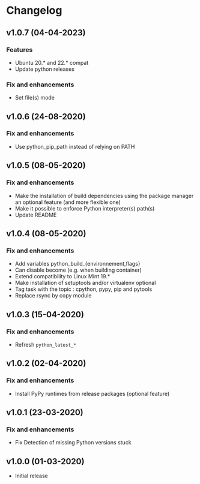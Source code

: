 # Changelog

## v1.0.7 (04-04-2023)

### Features

- Ubuntu 20.* and 22.* compat
- Update python releases

### Fix and enhancements

- Set file(s) mode

## v1.0.6 (24-08-2020)

### Fix and enhancements

- Use python_pip_path instead of relying on PATH

## v1.0.5 (08-05-2020)

### Fix and enhancements

- Make the installation of build dependencies using the package manager an optional feature (and more flexible one)
- Make it possible to enforce Python interpreter(s) path(s)
- Update README

## v1.0.4 (08-05-2020)

### Fix and enhancements

- Add variables python_build_{environnement,flags}
- Can disable become (e.g. when building container)
- Extend compatibility to Linux Mint 19.*
- Make installation of setuptools and/or virtualenv optional
- Tag task with the topic : cpython, pypy, pip and pytools
- Replace rsync by copy module

## v1.0.3 (15-04-2020)

### Fix and enhancements

- Refresh `python_latest_*`

## v1.0.2 (02-04-2020)

### Fix and enhancements

- Install PyPy runtimes from release packages (optional feature)

## v1.0.1 (23-03-2020)

### Fix and enhancements

- Fix Detection of missing Python versions stuck

## v1.0.0 (01-03-2020)

- Initial release
